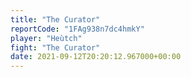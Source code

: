 ```yaml
---
title: "The Curator"
reportCode: "1FAg938n7dc4hmkY"
player: "Heùtch"
fight: "The Curator"
date: 2021-09-12T20:20:12.967000+00:00
---
```

